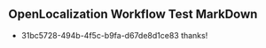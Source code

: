 ## OpenLocalization Workflow Test MarkDown
* 31bc5728-494b-4f5c-b9fa-d67de8d1ce83 
thanks!<!--HONumber=Mar16_HO4-->
